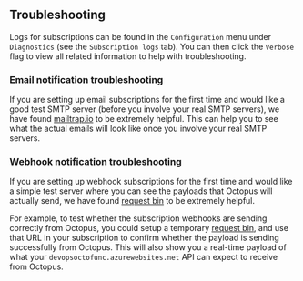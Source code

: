 ## Troubleshooting

Logs for subscriptions can be found in the `Configuration` menu under `Diagnostics` (see the `Subscription logs` tab). You can then click the `Verbose` flag to view all related information to help with troubleshooting.

### Email notification troubleshooting

If you are setting up email subscriptions for the first time and would like a good test SMTP server (before you involve your real SMTP servers), we have found [mailtrap.io](https://mailtrap.io/) to be extremely helpful. This can help you to see what the actual emails will look like once you involve your real SMTP servers.

### Webhook notification troubleshooting

If you are setting up webhook subscriptions for the first time and would like a simple test server where you can see the payloads that Octopus will actually send, we have found [request bin](https://requestb.in/) to be extremely helpful.

For example, to test whether the subscription webhooks are sending correctly from Octopus, you could setup a temporary [request bin](https://requestb.in/), and use that URL in your subscription to confirm whether the payload is sending successfully from Octopus. This will also show you a real-time payload of what your `devopsoctofunc.azurewebsites.net` API can expect to receive from Octopus.
